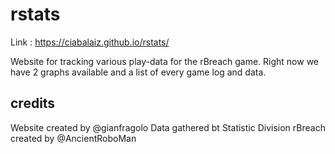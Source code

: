 # rstats

Link : https://ciabalaiz.github.io/rstats/

Website for tracking various play-data for the rBreach game. Right now we have 2 graphs available and a list of every game log and data.


## credits

Website created by @gianfragolo
Data gathered bt Statistic Division
rBreach created by @AncientRoboMan
